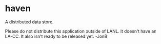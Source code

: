 # haven
A distributed data store.

Please do not distribute this application outside of LANL. It doesn't have an
LA-CC. It also isn't ready to be released yet. -JonB
